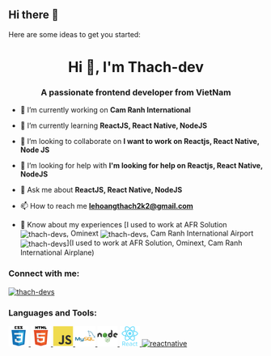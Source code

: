 ## Hi there 👋

<!--
**thach-dev/thach-dev** is a ✨ _special_ ✨ repository because its `README.md` (this file) appears on your GitHub profile.
-->
Here are some ideas to get you started:
<h1 align="center">Hi 👋, I'm Thach-dev</h1>
<h3 align="center">A passionate frontend developer from VietNam</h3>

- 🔭 I’m currently working on **Cam Ranh International**

- 🌱 I’m currently learning **ReactJS, React Native, NodeJS**

- 👯 I’m looking to collaborate on **I want to work on Reactjs, React Native, Node JS**

- 🤝 I’m looking for help with **I'm looking for help on Reactjs, React Native, NodeJS**

- 💬 Ask me about **ReactJS, React Native, NodeJS**

- 📫 How to reach me **lehoangthach2k2@gmail.com**

- 📄 Know about my experiences [I used to work at AFR Solution <img align="center" src="https://pbs.twimg.com/profile_images/1540110841772929025/MqFqSjUU_400x400.jpg" alt="thach-devs" height="30" width="40" />, Ominext
  <img align="center" src="https://media.licdn.com/dms/image/v2/C4D0BAQH5BRZboaGKdw/company-logo_200_200/company-logo_200_200/0/1675930578164?e=2147483647&v=beta&t=yWA-PgB7hrZWHEePclN6mZEDcujAfAO5_EHHXL4ZkwU" alt="thach-devs" height="30" width="40" />, Cam Ranh International Airport
  <img align="center" src="https://encrypted-tbn0.gstatic.com/images?q=tbn:ANd9GcTtYhTOo8RKwTyZAdalKXh6r00XtSVmeRpvXQ&s" alt="thach-devs" height="30" width="40" />](I used to work at AFR Solution, Ominext, Cam Ranh International Airplane)

<h3 align="left">Connect with me:</h3>
<p align="left">
<a href="https://codesandbox.com/thach-devs" target="blank"><img align="center" src="https://raw.githubusercontent.com/rahuldkjain/github-profile-readme-generator/master/src/images/icons/Social/codesandbox.svg" alt="thach-devs" height="30" width="40" /></a>
</p>

<h3 align="left">Languages and Tools:</h3>
<p align="left"> <a href="https://www.w3schools.com/css/" target="_blank" rel="noreferrer"> <img src="https://raw.githubusercontent.com/devicons/devicon/master/icons/css3/css3-original-wordmark.svg" alt="css3" width="40" height="40"/> </a> <a href="https://www.w3.org/html/" target="_blank" rel="noreferrer"> <img src="https://raw.githubusercontent.com/devicons/devicon/master/icons/html5/html5-original-wordmark.svg" alt="html5" width="40" height="40"/> </a> <a href="https://developer.mozilla.org/en-US/docs/Web/JavaScript" target="_blank" rel="noreferrer"> <img src="https://raw.githubusercontent.com/devicons/devicon/master/icons/javascript/javascript-original.svg" alt="javascript" width="40" height="40"/> </a> <a href="https://www.mysql.com/" target="_blank" rel="noreferrer"> <img src="https://raw.githubusercontent.com/devicons/devicon/master/icons/mysql/mysql-original-wordmark.svg" alt="mysql" width="40" height="40"/> </a> <a href="https://nodejs.org" target="_blank" rel="noreferrer"> <img src="https://raw.githubusercontent.com/devicons/devicon/master/icons/nodejs/nodejs-original-wordmark.svg" alt="nodejs" width="40" height="40"/> </a> <a href="https://reactjs.org/" target="_blank" rel="noreferrer"> <img src="https://raw.githubusercontent.com/devicons/devicon/master/icons/react/react-original-wordmark.svg" alt="react" width="40" height="40"/> </a> <a href="https://reactnative.dev/" target="_blank" rel="noreferrer"> <img src="https://reactnative.dev/img/header_logo.svg" alt="reactnative" width="40" height="40"/> </a> </p>



